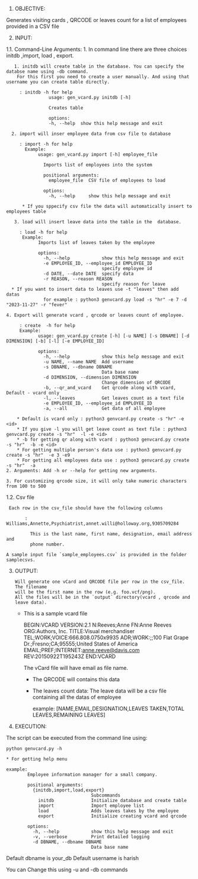1. OBJECTIVE:

Generates visiting cards , QRCODE or leaves count for a list of employees provided in a CSV
file


2. INPUT:

1.1. Command-Line Arguments:
    1. In command line there are three choices initdb ,import, load , export.
       
       1. initdb will create table in the database. You can specify the databse name using -db command.
        For this first you need to create a user manually. And using that username you can create table directly.
         
         : initdb -h for help  
                    usage: gen_vcard.py initdb [-h]

                    Creates table

                    options:
                    -h, --help  show this help message and exit

      2. import will inser employee data from csv file to database
         
         : import -h for help
           Example:
                usage: gen_vcard.py import [-h] employee_file

                  Imports list of employees into the system

                  positional arguments:
                    employee_file  CSV file of employees to load

                  options:
                    -h, --help     show this help message and exit

          * If you sppecify csv file the data will automatically insert to employees table

       3. load will insert leave data into the table in the  database.
         
         : load -h for help
          Example:
                Imports list of leaves taken by the employee

                options:
                  -h, --help            show this help message and exit
                  -e EMPLOYEE_ID, --employee_id EMPLOYEE_ID
                                        specify employee id
                  -d DATE, --date DATE  specify data
                  -r REASON, --reason REASON
                                        specify reason for leave
      * If you want to insert data to leaves use -t "leaves" then add datas 
                  for example : python3 genvcard.py load -s "hr" -e 7 -d "2023-11-27" -r "fever"

    4. Export will generate vcard , qrcode or leaves count of employee.
         
         : create  -h for help
         Example:
                usage: gen_vcard.py create [-h] [-u NAME] [-s DBNAME] [-d DIMENSION] [-b] [-l] [-e EMPLOYEE_ID]

                options:
                  -h, --help            show this help message and exit
                  -u NAME, --name NAME  Add username
                  -s DBNAME, --dbname DBNAME
                                        Data base name
                  -d DIMENSION, --dimension DIMENSION
                                        Change dimension of QRCODE
                  -b, --qr_and_vcard    Get qrcode along with vcard, Default - vcard only
                  -l, --leaves          Get leaves count as a text file
                  -e EMPLOYEE_ID, --employee_id EMPLOYEE_ID
                  -a, --all             Get data of all employee

        * Default is vcard only : python3 genvcard.py create -s "hr" -e <id>
        * If you give -l you will get leave count as text file : python3 genvcard.py create -s "hr"  -l -e <id>
        * -b for getting qr along with vcard : python3 genvcard.py create -s "hr"  -b -e <id>
        * For getting multiple person's data use : python3 genvcard.py create -s "hr"  -e 3 -e9 
        * For getting all employees data use : python3 genvcard.py create -s "hr"  -a
    2. Arguments: Add -h or --help for getting new arguments.
    
    3. For customizing qrcode size, it will only take numeric characters from 100 to 500
    
1.2. Csv file

     Each row in the csv_file should have the following columns

           : Williams,Annette,Psychiatrist,annet.willi@holloway.org,9305709284

             This is the last name, first name, designation, email address and
             phone number. 

    A sample input file `sample_employees.csv` is provided in the folder samplecsvs.


3. OUTPUT:

       Will generate one vCard and QRCODE file per row in the csv_file. The filename
       will be the first name in the row (e.g. foo.vcf/png). 
       All the files will be in the `output` directory(vcard , qrcode and leave data).

      * This is a sample vcard file
        
        BEGIN:VCARD
        VERSION:2.1
        N:Reeves;Anne
        FN:Anne Reeves
        ORG:Authors, Inc.
        TITLE:Visual merchandiser
        TEL;WORK;VOICE:666.808.0750x9935
        ADR;WORK:;;100 Flat Grape Dr.;Fresno;CA;95555;United States of America
        EMAIL;PREF;INTERNET:anne.reeve@davis.com
        REV:20150922T195243Z
        END:VCARD

        The vCard file will have email as file name.
        
        * The QRCODE will contains this data

        * The leaves count data:
          The leave data will be a csv file containing all the datas of employee

          example:   [NAME,EMAIL,DESIGNATION,LEAVES TAKEN,TOTAL LEAVES,REMAINING LEAVES]

4. EXECUTION:

The script can be executed from the command line using:
 
    python genvcard.py -h
    
    * For getting help menu
    
    example:  
            Employee information manager for a small company.

            positional arguments:
              {initdb,import,load,export}
                                    Subcommands
                initdb              Initialize database and create table
                import              Import employee list
                load                Adds leaves takes by the employee
                export              Initialize creating vcard and qrcode

            options:
              -h, --help            show this help message and exit
              -v, --verbose         Print detailed logging
              -d DBNAME, --dbname DBNAME
                                    Data base name

Default dbname is your_db 
Default username is harish

You can Change this using -u and -db commands